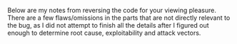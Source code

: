 Below are my notes from reversing the code for your viewing pleasure. There
are a few flaws/omissions in the parts that are not directly relevant to the
bug, as I did not attempt to finish all the details after I figured out enough
to determine root cause, exploitability and attack vectors.
